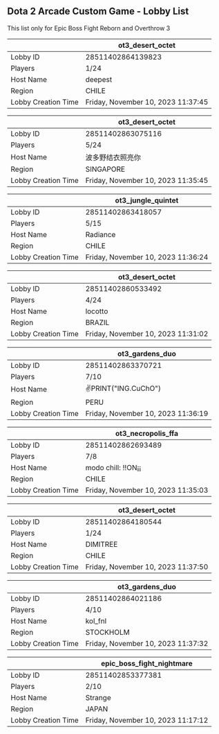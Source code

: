 ## Dota 2 Arcade Custom Game - Lobby List

This list only for Epic Boss Fight Reborn and Overthrow 3

|  | ot3_desert_octet |
| ------ | ------ |
| Lobby ID | 28511402864139823 |
| Players | 1/24 |
| Host Name | deepest |
| Region | CHILE |
| Lobby Creation Time | Friday, November 10, 2023 11:37:45 |


|  | ot3_desert_octet |
| ------ | ------ |
| Lobby ID | 28511402863075116 |
| Players | 5/24 |
| Host Name | 波多野结衣照亮你 |
| Region | SINGAPORE |
| Lobby Creation Time | Friday, November 10, 2023 11:35:45 |


|  | ot3_jungle_quintet |
| ------ | ------ |
| Lobby ID | 28511402863418057 |
| Players | 5/15 |
| Host Name | Radiance |
| Region | CHILE |
| Lobby Creation Time | Friday, November 10, 2023 11:36:24 |


|  | ot3_desert_octet |
| ------ | ------ |
| Lobby ID | 28511402860533492 |
| Players | 4/24 |
| Host Name | locotto |
| Region | BRAZIL |
| Lobby Creation Time | Friday, November 10, 2023 11:31:02 |


|  | ot3_gardens_duo |
| ------ | ------ |
| Lobby ID | 28511402863370721 |
| Players | 7/10 |
| Host Name | ✌PRINT("ING.CuChO") |
| Region | PERU |
| Lobby Creation Time | Friday, November 10, 2023 11:36:19 |


|  | ot3_necropolis_ffa |
| ------ | ------ |
| Lobby ID | 28511402862693489 |
| Players | 7/8 |
| Host Name | modo chill: !!ON¡¡ |
| Region | CHILE |
| Lobby Creation Time | Friday, November 10, 2023 11:35:03 |


|  | ot3_desert_octet |
| ------ | ------ |
| Lobby ID | 28511402864180544 |
| Players | 1/24 |
| Host Name | DIMITREE |
| Region | CHILE |
| Lobby Creation Time | Friday, November 10, 2023 11:37:50 |


|  | ot3_gardens_duo |
| ------ | ------ |
| Lobby ID | 28511402864021186 |
| Players | 4/10 |
| Host Name | kol_fnl |
| Region | STOCKHOLM |
| Lobby Creation Time | Friday, November 10, 2023 11:37:32 |


|  | epic_boss_fight_nightmare |
| ------ | ------ |
| Lobby ID | 28511402853377381 |
| Players | 2/10 |
| Host Name | Strange |
| Region | JAPAN |
| Lobby Creation Time | Friday, November 10, 2023 11:17:12 |


